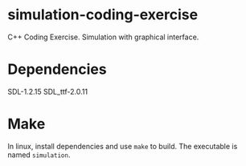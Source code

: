 # simulation-coding-exercise
C++ Coding Exercise. Simulation with graphical interface.

# Dependencies
SDL-1.2.15
SDL_ttf-2.0.11

# Make
In linux, install dependencies and use `make` to build. The executable is named `simulation`.

